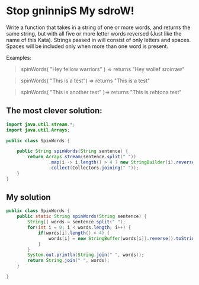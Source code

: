 # Stop gninnipS My sdroW!

Write a function that takes in a string of one or more words, and returns the same string, but with all five or more letter words reversed (Just like the name of this Kata). Strings passed in will consist of only letters and spaces. Spaces will be included only when more than one word is present.

Examples:
> spinWords( "Hey fellow warriors" ) => returns "Hey wollef sroirraw"

> spinWords( "This is a test") => returns "This is a test"

> spinWords( "This is another test" )=> returns "This is rehtona test"

## The most clever solution:
```java
import java.util.stream.*;
import java.util.Arrays;

public class SpinWords {

    public String spinWords(String sentence) {
        return Arrays.stream(sentence.split(" "))
                .map(i -> i.length() > 4 ? new StringBuilder(i).reverse().toString() : i)
                .collect(Collectors.joining(" "));
    }
}
```
## My solution
```java
public class SpinWords {
    public static String spinWords(String sentence) {
        String[] words = sentence.split(" ");
        for(int i = 0; i < words.length; i++) {
            if(words[i].length() > 4) {
                words[i] = new StringBuffer(words[i]).reverse().toString();
            }
        }
        System.out.println(String.join(" ", words));
        return String.join(" ", words);
    }

}
```
